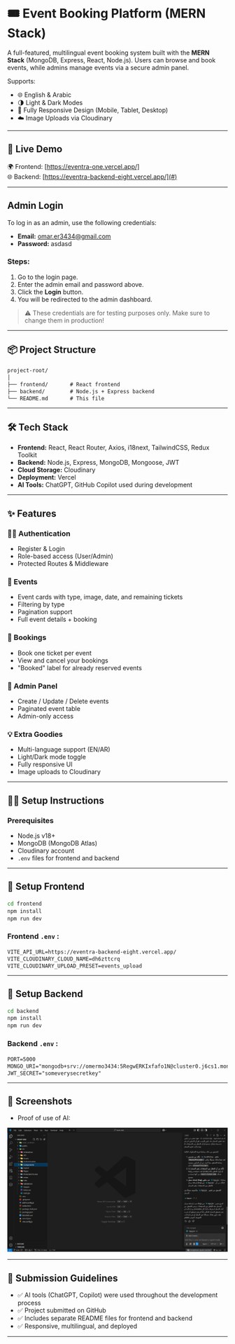 # 🎟️ Event Booking Platform (MERN Stack)

A full-featured, multilingual event booking system built with the **MERN Stack** (MongoDB, Express, React, Node.js). Users can browse and book events, while admins manage events via a secure admin panel.

Supports:
- 🌐 English & Arabic
- 🌗 Light & Dark Modes
- 📱 Fully Responsive Design (Mobile, Tablet, Desktop)
- ☁️ Image Uploads via Cloudinary

---

## 🚀 Live Demo

🌍 Frontend: [https://eventra-one.vercel.app/]  
🌐 Backend: [https://eventra-backend-eight.vercel.app/](#)

---

## Admin Login

To log in as an admin, use the following credentials:

- **Email:** omar.er3434@gmail.com
- **Password:** asdasd

### Steps:
1. Go to the login page.
2. Enter the admin email and password above.
3. Click the **Login** button.
4. You will be redirected to the admin dashboard.

> ⚠️ These credentials are for testing purposes only. Make sure to change them in production!

---

## 📦 Project Structure

```
project-root/
│
├── frontend/       # React frontend
├── backend/        # Node.js + Express backend
└── README.md       # This file
```

---

## 🛠️ Tech Stack

- **Frontend:** React, React Router, Axios, i18next, TailwindCSS, Redux Toolkit
- **Backend:** Node.js, Express, MongoDB, Mongoose, JWT
- **Cloud Storage:** Cloudinary
- **Deployment:** Vercel
- **AI Tools:** ChatGPT, GitHub Copilot used during development

---

## ✨ Features

### 🧑‍💼 Authentication
- Register & Login
- Role-based access (User/Admin)
- Protected Routes & Middleware

### 📅 Events
- Event cards with type, image, date, and remaining tickets
- Filtering by type
- Pagination support
- Full event details + booking

### 🎫 Bookings
- Book one ticket per event
- View and cancel your bookings
- "Booked" label for already reserved events

### 🧾 Admin Panel
- Create / Update / Delete events
- Paginated event table
- Admin-only access

### 💡 Extra Goodies
- Multi-language support (EN/AR)
- Light/Dark mode toggle
- Fully responsive UI
- Image uploads to Cloudinary

---

## 🧑‍💻 Setup Instructions

### Prerequisites
- Node.js v18+
- MongoDB (MongoDB Atlas)
- Cloudinary account
- `.env` files for frontend and backend

---

## 📂 Setup Frontend

```bash
cd frontend
npm install
npm run dev
```

### Frontend `.env` :
```
VITE_API_URL=https://eventra-backend-eight.vercel.app/
VITE_CLOUDINARY_CLOUD_NAME=dh6zttcrq
VITE_CLOUDINARY_UPLOAD_PRESET=events_upload
```

---

## 📂 Setup Backend

```bash
cd backend
npm install
npm run dev
```

### Backend `.env` :
```
PORT=5000
MONGO_URI="mongodb+srv://omermo3434:5RegwERKIxfafo1N@cluster0.j6cs1.mongodb.net/Eventra"
JWT_SECRET="someverysecretkey"
```

---

## 📸 Screenshots

- Proof of use of AI:
<img src="./screenshots/proof-of-use-of-ai.jpg" alt="Home Page"/>

---

## 📅 Submission Guidelines

- ✅ AI tools (ChatGPT, Copilot) were used throughout the development process
- ✅ Project submitted on GitHub
- ✅ Includes separate README files for frontend and backend
- ✅ Responsive, multilingual, and deployed

---
